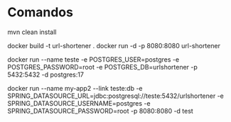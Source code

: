 # Comandos

mvn clean install   

docker build -t url-shortener .
docker run -d -p 8080:8080 url-shortener 

docker run --name teste -e POSTGRES_USER=postgres -e POSTGRES_PASSWORD=root -e POSTGRES_DB=urlshortener -p 5432:5432 -d postgres:17

docker run --name my-app2 --link teste:db -e SPRING_DATASOURCE_URL=jdbc:postgresql://teste:5432/urlshortener -e SPRING_DATASOURCE_USERNAME=postgres -e SPRING_DATASOURCE_PASSWORD=root -p 8080:8080 -d test
